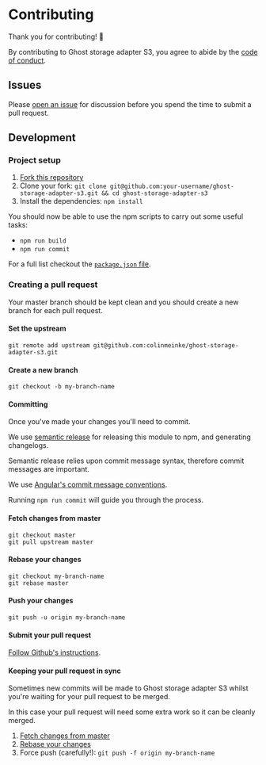 # Contributing

Thank you for contributing! :star2:

By contributing to Ghost storage adapter S3, you agree to abide
by the [code of conduct](./CODE_OF_CONDUCT.md).

## Issues

Please
[open an issue](https://github.com/colinmeinke/ghost-storage-adapter-s3/issues/new)
for discussion before you spend the time to submit a pull request.

## Development

### Project setup

1. [Fork this repository](https://github.com/colinmeinke/ghost-storage-adapter-s3/fork)
2. Clone your fork:
   `git clone git@github.com:your-username/ghost-storage-adapter-s3.git && cd ghost-storage-adapter-s3`
3. Install the dependencies: `npm install`

You should now be able to use the npm scripts to carry
out some useful tasks:

- `npm run build`
- `npm run commit`

For a full list checkout the
[`package.json` file](.package.json).

### Creating a pull request

Your master branch should be kept clean and you should
create a new branch for each pull request.

#### Set the upstream

```
git remote add upstream git@github.com:colinmeinke/ghost-storage-adapter-s3.git
```

#### Create a new branch

`git checkout -b my-branch-name`

#### Committing

Once you've made your changes you'll need to commit.

We use
[semantic release](https://github.com/semantic-release/semantic-release)
for releasing this module to npm, and generating changelogs.

Semantic release relies upon commit message syntax,
therefore commit messages are important.

We use
[Angular's commit message conventions](https://github.com/angular/angular.js/blob/master/CONTRIBUTING.md#commit).

Running `npm run commit` will guide you through the process.

#### Fetch changes from master

```
git checkout master
git pull upstream master
```

#### Rebase your changes

```
git checkout my-branch-name
git rebase master
```

#### Push your changes

```
git push -u origin my-branch-name
```

#### Submit your pull request

[Follow Github's instructions](https://help.github.com/articles/creating-a-pull-request/).

#### Keeping your pull request in sync

Sometimes new commits will be made to Ghost storage adapter
S3 whilst you're waiting for your pull request to be merged.

In this case your pull request will need some extra work
so it can be cleanly merged.

1. [Fetch changes from master](#fetch-changes-from-master)
2. [Rebase your changes](#rebase-your-changes)
3. Force push (carefully!): `git push -f origin my-branch-name`
